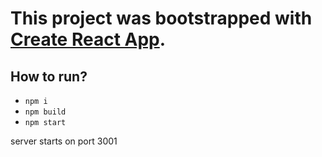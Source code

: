 # This project was bootstrapped with [Create React App](https://github.com/facebookincubator/create-react-app).

## How to run?
 - `npm i`
 - `npm build`
 - `npm start`

 server starts on port 3001